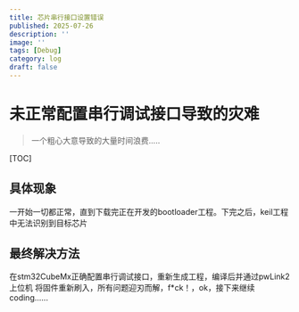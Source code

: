 ```yaml
---
title: 芯片串行接口设置错误
published: 2025-07-26
description: ''
image: ''
tags: [Debug]
category: log
draft: false 
---
```

# 未正常配置串行调试接口导致的灾难

> 一个粗心大意导致的大量时间浪费.....

[TOC]

## 具体现象
一开始一切都正常，直到下载完正在开发的bootloader工程。下完之后，keil工程中无法识别到目标芯片
## 最终解决方法

在stm32CubeMx正确配置串行调试接口，重新生成工程，编译后并通过pwLink2 上位机 将固件重新刷入，所有问题迎刃而解，f*ck！，ok，接下来继续coding......